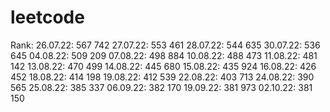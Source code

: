 # leetcode
Rank:
26.07.22: 567 742 
27.07.22: 553 461
28.07.22: 544 635
30.07.22: 536 645
04.08.22: 509 209
07.08.22: 498 884
10.08.22: 488 473
11.08.22: 481 142
13.08.22: 470 499
14.08.22: 445 680
15.08.22: 435 924
16.08.22: 426 452
18.08.22: 414 198
19.08.22: 412 539
22.08.22: 403 713
24.08.22: 390 565
25.08.22: 385 337
06.09.22: 382 170
19.09.22: 381 973
02.10.22: 381 150
